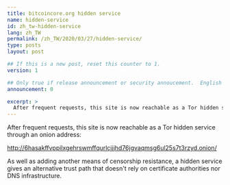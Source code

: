 ```yaml
---
title: bitcoincore.org hidden service
name: hidden-service
id: zh_tw-hidden-service
lang: zh_TW
permalink: /zh_TW/2020/03/27/hidden-service/
type: posts
layout: post

## If this is a new post, reset this counter to 1.
version: 1

## Only true if release announcement or security annoucement.  English posts only
announcement: 0

excerpt: >
  After frequent requests, this site is now reachable as a Tor hidden service
---
```

After frequent requests, this site is now reachable as a Tor hidden service
through an onion address:

<http://6hasakffvppilxgehrswmffqurlcjjjhd76jgvaqmsg6ul25s7t3rzyd.onion/>

As well as adding another means of censorship resistance, a hidden
service gives an alternative trust path that doesn't rely on certificate
authorities nor DNS infrastructure.

